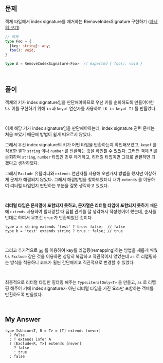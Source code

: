 ## **문제**

객체 타입에서 index signature를 제거하는 RemoveIndexSignature<T> 구현하기 ([자세히 보기](https://github.com/type-challenges/type-challenges/blob/main/questions/01367-medium-remove-index-signature/README.md))

```typescript
// 예제
type Foo = {
  [key: string]: any;
  foo(): void;
}

type A = RemoveIndexSignature<Foo>  // expected { foo(): void }
```

<br>

## **풀이**

객체의 키가 index signature임을 판단해야하므로 우선 키를 순회하도록 만들어야한다. 이를 구현하기 위해 `in` 과 `keyof` 연산자를 사용하여 `[K in keyof T]` 를 만들었다.

<br>

이제 해당 키가 index signature임을 판단해야하는데, index signature 관련 문제는 처음 보았기 때문에 방법이 쉽게 떠오르지 않았다.

그래서 우선 index signature의 키가 어떤 타입을 반환하는지 확인해보았고, `keyof` 를 적용한 결과 `string` 이나 `number` 를 반환하는 것을 확인할 수 있었다. 그러면 객체 키를 순회하며 `string`, `number` 타입인 경우 제거하고, 리터럴 타입이면 그대로 반환하면 되겠다고 생각하였다.

그래서 `Exclude` 유틸리티와 `extends` 연산자를 사용해 오만가지 방법을 했지만 이상하게 문제가 해결되지 않았다. 그래서 해결방법을 찾아보았더니 내가 `extends` 를 이용하여 리터럴 타입인지 판단하는 부분을 잘못 생각하고 있었다.

<br>

**리터럴 타입은 문자열에 포함되지 못하고, 문자열은 리터럴 타입에 포함되지 못하기** 때문에 `extends` 사용하여 필터링할 때 집합 관계를 잘 생각해서 작성했어야 했는데, 순서를 반대로 하여서 무조건 `true` 가 반환되었던 것이다.

```tsx
type a = string extends 'test' ? true: false;  // false
type b = 'test' extends string ? true : false; // true
```

<br>

그리고 추가적으로 [`as`](https://www.typescriptlang.org/docs/handbook/2/mapped-types.html#key-remapping-via-as) 를 이용하여 key를 리맵핑(remapping)하는 방법을 새롭게 배웠다. `Exclude` 같은 것을 이용하면 상당히 복잡하고 직관적이지 않았는데 `as` 로 리맵핑하는 방식을 적용하니 코드가 훨씬 간단해지고 직관적으로 변경할 수 있었다.

<br>

최종적으로 리터럴 타입만 필터링 해주는 `TypeLiteralOnly<T>` 을 만들고, `as` 로 리맵핑 해주어 키에 index signature가 아닌 리터럴 타입을 가진 요소만 포함하는 객체를 반환하도록 만들었다.

<br>

## **My Answer**

```tsx
type IsUnion<T, R = T> = [T] extends [never]
  ? false
  : T extends infer A
  ? [Exclude<R, T>] extends [never]
    ? false
    : true
  : false
```